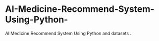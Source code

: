# AI-Medicine-Recommend-System-Using-Python-
AI Medicine Recommend System Using Python and datasets .
